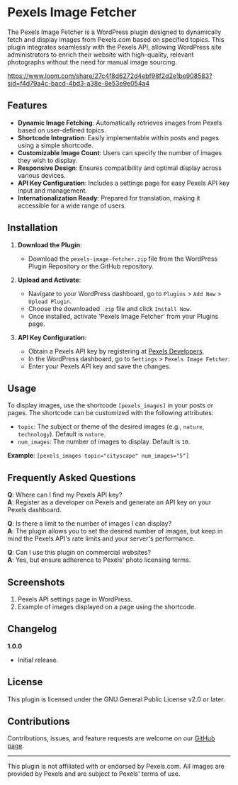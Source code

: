 # Pexels Image Fetcher

The Pexels Image Fetcher is a WordPress plugin designed to dynamically fetch and display images from Pexels.com based on specified topics. This plugin integrates seamlessly with the Pexels API, allowing WordPress site administrators to enrich their website with high-quality, relevant photographs without the need for manual image sourcing.

https://www.loom.com/share/27c4f8d6272d4ebf98f2d2e1be908583?sid=f4d79a4c-bacd-4bd3-a38e-8e53e9e054a4

## Features

- **Dynamic Image Fetching**: Automatically retrieves images from Pexels based on user-defined topics.
- **Shortcode Integration**: Easily implementable within posts and pages using a simple shortcode.
- **Customizable Image Count**: Users can specify the number of images they wish to display.
- **Responsive Design**: Ensures compatibility and optimal display across various devices.
- **API Key Configuration**: Includes a settings page for easy Pexels API key input and management.
- **Internationalization Ready**: Prepared for translation, making it accessible for a wide range of users.

## Installation

1. **Download the Plugin**:
   - Download the `pexels-image-fetcher.zip` file from the WordPress Plugin Repository or the GitHub repository.

2. **Upload and Activate**:
   - Navigate to your WordPress dashboard, go to `Plugins` > `Add New` > `Upload Plugin`.
   - Choose the downloaded `.zip` file and click `Install Now`.
   - Once installed, activate 'Pexels Image Fetcher' from your Plugins page.

3. **API Key Configuration**:
   - Obtain a Pexels API key by registering at [Pexels Developers](https://www.pexels.com/api/new/).
   - In the WordPress dashboard, go to `Settings` > `Pexels Image Fetcher`.
   - Enter your Pexels API key and save the changes.

## Usage

To display images, use the shortcode `[pexels_images]` in your posts or pages. The shortcode can be customized with the following attributes:

- `topic`: The subject or theme of the desired images (e.g., `nature`, `technology`). Default is `nature`.
- `num_images`: The number of images to display. Default is `10`.

**Example**: `[pexels_images topic="cityscape" num_images="5"]`

## Frequently Asked Questions

**Q**: Where can I find my Pexels API key?  
**A**: Register as a developer on Pexels and generate an API key on your Pexels dashboard.

**Q**: Is there a limit to the number of images I can display?  
**A**: The plugin allows you to set the desired number of images, but keep in mind the Pexels API's rate limits and your server's performance.

**Q**: Can I use this plugin on commercial websites?  
**A**: Yes, but ensure adherence to Pexels' photo licensing terms.

## Screenshots

1. Pexels API settings page in WordPress.
2. Example of images displayed on a page using the shortcode.

## Changelog

**1.0.0**
- Initial release.

## License

This plugin is licensed under the GNU General Public License v2.0 or later.

## Contributions

Contributions, issues, and feature requests are welcome on our [GitHub page](https://github.com/yourgithubusername/pexels-image-fetcher).

---

This plugin is not affiliated with or endorsed by Pexels.com. All images are provided by Pexels and are subject to Pexels' terms of use.
